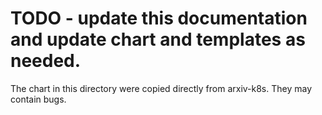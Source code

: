 # TODO - update this documentation and update chart and templates as needed.

The chart in this directory were copied directly from arxiv-k8s.
They may contain bugs.
